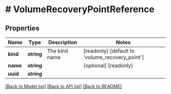 # # VolumeRecoveryPointReference

## Properties

Name | Type | Description | Notes
------------ | ------------- | ------------- | -------------
**kind** | **string** | The kind name | [readonly] [default to 'volume_recovery_point']
**name** | **string** |  | [optional] [readonly]
**uuid** | **string** |  |

[[Back to Model list]](../../README.md#models) [[Back to API list]](../../README.md#endpoints) [[Back to README]](../../README.md)
